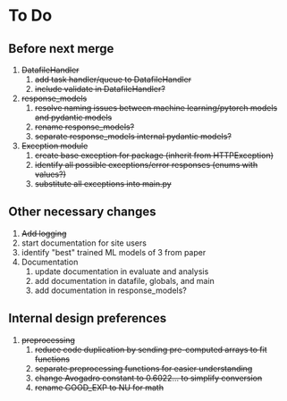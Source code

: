 # To Do

## Before next merge
1. ~~DatafileHandler~~
    1. ~~add task handler/queue to DatafileHandler~~
    1. ~~include validate in DatafileHandler?~~
1. ~~response_models~~
    1. ~~resolve naming issues between machine learning/pytorch models and pydantic models~~
    1. ~~rename response_models?~~
    1. ~~separate response_models internal pydantic models?~~
1. ~~Exception module~~
    1. ~~create base exception for package (inherit from HTTPException)~~
    1. ~~identify all possible exceptions/error responses (enums with values?)~~
    1. ~~substitute all exceptions into main.py~~

## Other necessary changes
1. ~~Add logging~~
1. start documentation for site users
1. identify "best" trained ML models of 3 from paper
1. Documentation
    1. update documentation in evaluate and analysis
    1. add documentation in datafile, globals, and main
    1. add documentation in response_models?

## Internal design preferences
1. ~~preprocessing~~
    1. ~~reduce code duplication by sending pre-computed arrays to fit functions~~
    1. ~~separate preprocessing functions for easier understanding~~
    1. ~~change Avogadro constant to 0.6022... to simplify conversion~~
    1. ~~rename GOOD_EXP to NU for math~~
